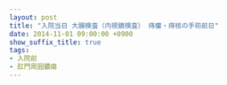 ```yaml
---
layout: post
title: "入院当日 大腸検査（内視鏡検査） 痔瘻・痔核の手術前日"
date: 2014-11-01 09:00:00 +0900
show_suffix_title: true
tags:
- 入院前
- 肛門周囲膿瘍
---
```



